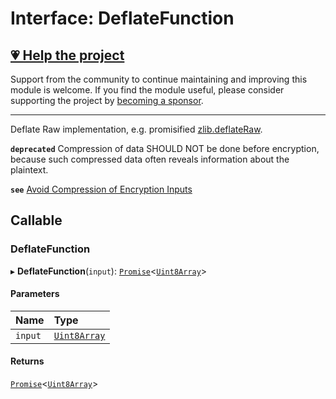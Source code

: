 # Interface: DeflateFunction

## [💗 Help the project](https://github.com/sponsors/panva)

Support from the community to continue maintaining and improving this module is welcome. If you find the module useful, please consider supporting the project by [becoming a sponsor](https://github.com/sponsors/panva).

---

Deflate Raw implementation, e.g. promisified
[zlib.deflateRaw](https://nodejs.org/api/zlib.html#zlibdeflaterawbuffer-options-callback).

**`deprecated`** Compression of data SHOULD NOT be done before encryption, because such compressed
  data often reveals information about the plaintext.

**`see`** [Avoid Compression of Encryption Inputs](https://www.rfc-editor.org/rfc/rfc8725#name-avoid-compression-of-encryp)

## Callable

### DeflateFunction

▸ **DeflateFunction**(`input`): [`Promise`]( https://developer.mozilla.org/en-US/docs/Web/JavaScript/Reference/Global_Objects/Promise )<[`Uint8Array`]( https://developer.mozilla.org/en-US/docs/Web/JavaScript/Reference/Global_Objects/Uint8Array )\>

#### Parameters

| Name | Type |
| :------ | :------ |
| `input` | [`Uint8Array`]( https://developer.mozilla.org/en-US/docs/Web/JavaScript/Reference/Global_Objects/Uint8Array ) |

#### Returns

[`Promise`]( https://developer.mozilla.org/en-US/docs/Web/JavaScript/Reference/Global_Objects/Promise )<[`Uint8Array`]( https://developer.mozilla.org/en-US/docs/Web/JavaScript/Reference/Global_Objects/Uint8Array )\>
